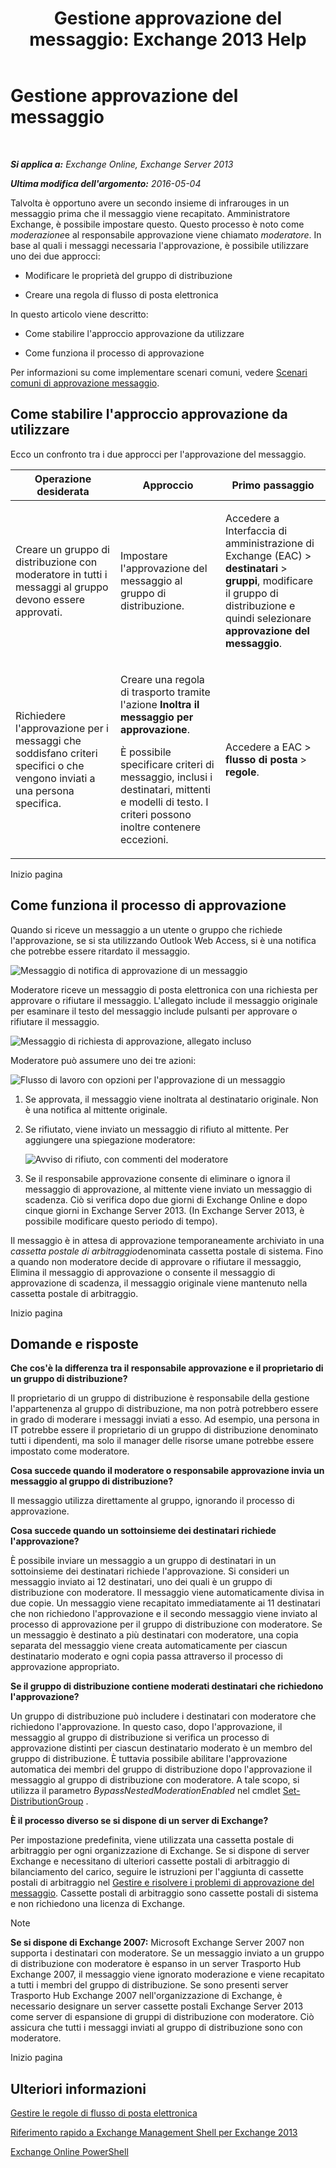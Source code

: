 ﻿---
title: 'Gestione approvazione del messaggio: Exchange 2013 Help'
TOCTitle: Gestione approvazione del messaggio
ms:assetid: 43a89f71-8002-4cb0-b3c8-1c2b2597f227
ms:mtpsurl: https://technet.microsoft.com/it-it/library/Dd297936(v=EXCHG.150)
ms:contentKeyID: 50480518
ms.date: 05/22/2018
mtps_version: v=EXCHG.150
ms.translationtype: MT
---

# Gestione approvazione del messaggio

 

_**Si applica a:** Exchange Online, Exchange Server 2013_

_**Ultima modifica dell'argomento:** 2016-05-04_

Talvolta è opportuno avere un secondo insieme di infrarouges in un messaggio prima che il messaggio viene recapitato. Amministratore Exchange, è possibile impostare questo. Questo processo è noto come *moderazione*e al responsabile approvazione viene chiamato *moderatore*. In base al quali i messaggi necessaria l'approvazione, è possibile utilizzare uno dei due approcci:

  - Modificare le proprietà del gruppo di distribuzione

  - Creare una regola di flusso di posta elettronica

In questo articolo viene descritto:

  - Come stabilire l'approccio approvazione da utilizzare

  - Come funziona il processo di approvazione

Per informazioni su come implementare scenari comuni, vedere [Scenari comuni di approvazione messaggio](common-message-approval-scenarios-exchange-2013-help.md).

## Come stabilire l'approccio approvazione da utilizzare

Ecco un confronto tra i due approcci per l'approvazione del messaggio.


<table>
<colgroup>
<col style="width: 33%" />
<col style="width: 33%" />
<col style="width: 33%" />
</colgroup>
<thead>
<tr class="header">
<th>Operazione desiderata</th>
<th>Approccio</th>
<th>Primo passaggio</th>
</tr>
</thead>
<tbody>
<tr class="odd">
<td><p>Creare un gruppo di distribuzione con moderatore in tutti i messaggi al gruppo devono essere approvati.</p></td>
<td><p>Impostare l'approvazione del messaggio al gruppo di distribuzione.</p></td>
<td><p>Accedere a Interfaccia di amministrazione di Exchange (EAC) &gt; <strong>destinatari</strong> &gt; <strong>gruppi</strong>, modificare il gruppo di distribuzione e quindi selezionare <strong>approvazione del messaggio</strong>.</p></td>
</tr>
<tr class="even">
<td><p>Richiedere l'approvazione per i messaggi che soddisfano criteri specifici o che vengono inviati a una persona specifica.</p></td>
<td><p>Creare una regola di trasporto tramite l'azione <strong>Inoltra il messaggio per approvazione</strong>.</p>
<p>È possibile specificare criteri di messaggio, inclusi i destinatari, mittenti e modelli di testo. I criteri possono inoltre contenere eccezioni.</p></td>
<td><p>Accedere a EAC &gt; <strong>flusso di posta</strong> &gt; <strong>regole</strong>.</p></td>
</tr>
</tbody>
</table>


Inizio pagina

## Come funziona il processo di approvazione

Quando si riceve un messaggio a un utente o gruppo che richiede l'approvazione, se si sta utilizzando Outlook Web Access, si è una notifica che potrebbe essere ritardato il messaggio.

![Messaggio di notifica di approvazione di un messaggio](images/Dd297936.80e2e5f1-0a1e-4c37-9076-794581155405(EXCHG.150).png "Messaggio di notifica di approvazione di un messaggio")

Moderatore riceve un messaggio di posta elettronica con una richiesta per approvare o rifiutare il messaggio. L'allegato include il messaggio originale per esaminare il testo del messaggio include pulsanti per approvare o rifiutare il messaggio.

![Messaggio di richiesta di approvazione, allegato incluso](images/Dd297936.bf517f5a-b10e-40df-a48a-403b395b5962(EXCHG.150).png "Messaggio di richiesta di approvazione, allegato incluso")

Moderatore può assumere uno dei tre azioni:

![Flusso di lavoro con opzioni per l'approvazione di un messaggio](images/Dd297936.dc7a6ca9-c67d-487a-8713-4d628e07f4b3(EXCHG.150).png "Flusso di lavoro con opzioni per l'approvazione di un messaggio")

1.  Se approvata, il messaggio viene inoltrata al destinatario originale. Non è una notifica al mittente originale.

2.  Se rifiutato, viene inviato un messaggio di rifiuto al mittente. Per aggiungere una spiegazione moderatore:
    
    ![Avviso di rifiuto, con commenti del moderatore](images/Dd297936.a663d36a-c67d-4155-b8f6-4b5dc8e105d9(EXCHG.150).png "Avviso di rifiuto, con commenti del moderatore")  

3.  Se il responsabile approvazione consente di eliminare o ignora il messaggio di approvazione, al mittente viene inviato un messaggio di scadenza. Ciò si verifica dopo due giorni di Exchange Online e dopo cinque giorni in Exchange Server 2013. (In Exchange Server 2013, è possibile modificare questo periodo di tempo).

Il messaggio è in attesa di approvazione temporaneamente archiviato in una *cassetta postale di arbitraggio*denominata cassetta postale di sistema. Fino a quando non moderatore decide di approvare o rifiutare il messaggio, Elimina il messaggio di approvazione o consente il messaggio di approvazione di scadenza, il messaggio originale viene mantenuto nella cassetta postale di arbitraggio.

Inizio pagina

## Domande e risposte

**Che cos'è la differenza tra il responsabile approvazione e il proprietario di un gruppo di distribuzione?**

Il proprietario di un gruppo di distribuzione è responsabile della gestione l'appartenenza al gruppo di distribuzione, ma non potrà potrebbero essere in grado di moderare i messaggi inviati a esso. Ad esempio, una persona in IT potrebbe essere il proprietario di un gruppo di distribuzione denominato tutti i dipendenti, ma solo il manager delle risorse umane potrebbe essere impostato come moderatore.

**Cosa succede quando il moderatore o responsabile approvazione invia un messaggio al gruppo di distribuzione?**

Il messaggio utilizza direttamente al gruppo, ignorando il processo di approvazione.

**Cosa succede quando un sottoinsieme dei destinatari richiede l'approvazione?**

È possibile inviare un messaggio a un gruppo di destinatari in un sottoinsieme dei destinatari richiede l'approvazione. Si consideri un messaggio inviato ai 12 destinatari, uno dei quali è un gruppo di distribuzione con moderatore. Il messaggio viene automaticamente divisa in due copie. Un messaggio viene recapitato immediatamente ai 11 destinatari che non richiedono l'approvazione e il secondo messaggio viene inviato al processo di approvazione per il gruppo di distribuzione con moderatore. Se un messaggio è destinato a più destinatari con moderatore, una copia separata del messaggio viene creata automaticamente per ciascun destinatario moderato e ogni copia passa attraverso il processo di approvazione appropriato.

**Se il gruppo di distribuzione contiene moderati destinatari che richiedono l'approvazione?**

Un gruppo di distribuzione può includere i destinatari con moderatore che richiedono l'approvazione. In questo caso, dopo l'approvazione, il messaggio al gruppo di distribuzione si verifica un processo di approvazione distinti per ciascun destinatario moderato è un membro del gruppo di distribuzione. È tuttavia possibile abilitare l'approvazione automatica dei membri del gruppo di distribuzione dopo l'approvazione il messaggio al gruppo di distribuzione con moderatore. A tale scopo, si utilizza il parametro *BypassNestedModerationEnabled* nel cmdlet [Set-DistributionGroup](https://technet.microsoft.com/it-it/library/bb124955\(v=exchg.150\)) .

**È il processo diverso se si dispone di un server di Exchange?**

Per impostazione predefinita, viene utilizzata una cassetta postale di arbitraggio per ogni organizzazione di Exchange. Se si dispone di server Exchange e necessitano di ulteriori cassette postali di arbitraggio di bilanciamento del carico, seguire le istruzioni per l'aggiunta di cassette postali di arbitraggio nel [Gestire e risolvere i problemi di approvazione del messaggio](manage-and-troubleshoot-message-approval-exchange-2013-help.md). Cassette postali di arbitraggio sono cassette postali di sistema e non richiedono una licenza di Exchange.


> [!NOTE]
> <STRONG>Se si dispone di Exchange&nbsp;2007:</STRONG> Microsoft Exchange Server 2007 non supporta i destinatari con moderatore. Se un messaggio inviato a un gruppo di distribuzione con moderatore è espanso in un server Trasporto Hub Exchange&nbsp;2007, il messaggio viene ignorato moderazione e viene recapitato a tutti i membri del gruppo di distribuzione. Se sono presenti server Trasporto Hub Exchange&nbsp;2007 nell'organizzazione di Exchange, è necessario designare un server cassette postali Exchange Server 2013 come server di espansione di gruppi di distribuzione con moderatore. Ciò assicura che tutti i messaggi inviati al gruppo di distribuzione sono con moderatore.



Inizio pagina

## Ulteriori informazioni

[Gestire le regole di flusso di posta elettronica](manage-mail-flow-rules-exchange-2013-help.md)

[Riferimento rapido a Exchange Management Shell per Exchange 2013](exchange-management-shell-quick-reference-for-exchange-2013-exchange-2013-help.md)

[Exchange Online PowerShell](https://technet.microsoft.com/it-it/library/jj200677\(v=exchg.150\))

